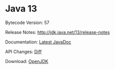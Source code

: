 # Java 13

Bytecode Version: 57

Release Notes: http://jdk.java.net/13/release-notes

Documentation: [Latest JavaDoc](https://download.java.net/java/early_access/jdk13/docs/api/)

API Changes: [Diff](http://download.eclipselab.org/jdkdiff/V12/V13/index.html)

Download: [OpenJDK](http://jdk.java.net/13/)
